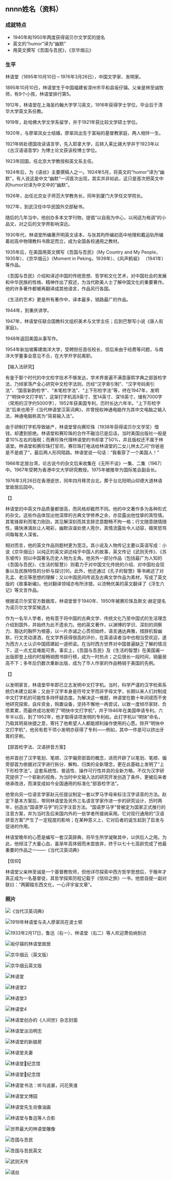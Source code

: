 ## nnnn姓名（资料）

### 成就特点

- 1940年和1950年两度获得诺贝尔文学奖的提名
- 英文的“humor”译为“幽默”
- 用英文撰写《吾国与吾民》，《京华烟云》


### 生平

林语堂（1895年10月10日－1976年3月26日），中国文学家、发明家。

1895年10月10日，林语堂生于中国福建省漳州市平和县坂仔镇。父亲是林至诚牧师，有9个小孩，林语堂排行第5。

1912年，林语堂在上海圣约翰大学学习英文，1916年获得学士学位，毕业后于清华大学英文系任教。

1919年，赴哈佛大学文学系留学，并于1921年获比较文学硕士学位。

1920年，与廖翠凤女士结婚，廖翠凤出生于富裕的基督教家庭，两人相伴一生。

1921年转赴德国攻读语言学，先入耶拿大学，后转入莱比锡大学并于1923年以《古汉语语音学》为博士论文获该校博士学位。



1923年回国，任北京大学教授和英文系主任。

1924年后，为《语丝》主要撰稿人之一。1924年5月，将英文的“humor”译为“幽默”，有人说这是中文“幽默”一词首次出现，其实并非如此，这只是首次把英文中的humor对译为中文中的“幽默”。

1926年，出任北京女子师范大学教务长，同年到厦门大学任文学院长。

1927年，到武汉任中华民国外交部秘书。

随后的几年当中，他创办多本文学刊物，提倡“以自我为中心，以闲适为格调”的小品文，对之后的文学界影响深远。



1930年代，林语堂所编著开明英文读本，与张其昀所编初高中地理和戴运轨所编着初高中物理教科书鼎足而立，成为全国各校通用之教材。

1935年后，在美国用英文撰写《吾国与吾民》（My Country and My People，1935年）、《京华烟云》（Moment in Peking，1939年）、《风声鹤唳》 （1941年）等作品。

《吾国与吾民》介绍和译述中国的传统思想、哲学和文化艺术，对中国社会的发展和中华民族的性格、精神作出了叙述，为当代欧美人士了解中国文化的重要著作。他的许多著作都被再翻译成其他语言，作品风行各国。

《生活的艺术》更是所有著作中，译本最多，销路最广的作品。

1944年，到重庆讲学。

1947年，林语堂任联合国教科文组织美术与文学主任；后到巴黎写小说《唐人街家庭》。

1948年返回美国从事写作。

1954年新加坡筹建南洋大学，受聘担任首任校长，但后来由于经费等问题，与南洋大学董事会意见不合，在大学开学前离职。



【输入法研究】

有鉴于那个时代的中文检字技术不够发达，学术界普遍不满意康熙字典之部首检字法，乃倾家荡产全心研究中文检字法则，历经“汉字索引制”、“汉字号码索引法”、“国音新韵检字”、“末笔检字法”、“上下形检字法”等，终在1947年，发明了“明快中文打字机”，这架打字机高9英寸、宽14英寸、深18英寸，储有7000字（常用的汉字约5000字），1952年获美国专利，历时长达六年半。“上下形检字法”后来也用于《当代林语堂汉英词典》，并曾授权神通电脑作为其中文电脑之输入法，神通电脑称其为“简易输入法”。

由于研制打字机导致破产，林语堂曾向赛珍珠（1938年获得诺贝尔文学奖）借钱，却遭到拒绝。林语堂和赛珍珠的合作不融洽已是后话，当时美国出版社一般是拿10%左右的版税；而赛珍珠代理林语堂的书却拿了50%，并且版权还不属于林语堂。林语堂和赛珍珠打官司，赛珍珠打电话给林语堂的二女儿林太乙问“你爸爸是不是疯了”，最后两人形同陌路。林语堂说一句话：“我看穿了一个美国人！”



1966年定居台湾，论古说今的杂文后来收集在《无所不谈》一集、二集（1967）中。1967年受聘为香港中文大学研究教授。1975年被推举为国际笔会副会长。

1976年3月26日在香港逝世，同年四月移灵台北，葬于台北阳明山仰德大道林语堂故居后园中。



【】

林语堂的中英文作品质量都很高，而风格却截然不同。他的中文著作多为各种形式的杂文。这些作品体现出他深厚的古典文学修养之余，亦显露出他忱挚的真性情。其笔锋犀利而笔力刚劲，其见解深刻而其言辞恣意酣畅不拘一格；行文随意随情随性，痛快淋漓处让人喝彩，幽默诙谐处使人莞尔，真情流露处令人动容，嬉笑怒骂间每每发人深省。

相对而言，他的英文作品则题材更为宽泛。其小说及人物传记主要以英语写成：小说《京华烟云》以纯正的英文讲述纯乎中国人的故事，英文传记《武则天传》、《苏东坡传》则以中国著名历史人物为主角。他另外一部分作品（包括最广为人知的《吾国与吾民》、《生活的智慧》）则着力于对中国文化传统的介绍、对中国社会现象以及民族特性的分析与探讨[9]。此外，他还通过《孔子的智慧》等书阐述了对孔孟、老庄等思想的理解；又以中国民间传说及古典文学作品为素材，写成了英文版的《故事新编》。他对翻译领域亦有所涉猎，以流畅优美的英文翻译了《浮生六记》等文言作品。

根据诺贝尔奖官方数据库，林语堂曾于1940年、1950年被赛珍珠及斯文·赫定提名为诺贝尔文学奖候选人



作为一名华人学者，他有意于将中国的古典文学、传统文化乃至中国式的生活理念介绍到国外，并始终为此不遗余力。他的英文著作，以渊博的学识、深刻的洞察力、豁达的胸怀为根基，以一片赤诚之心贯彻始终，语言通达典雅，措辞机智幽默，行文灵动潇洒，在文学界获得很高的评价，在英语读者当中也相当受欢迎，遂为西方人士认识中国搭建起一道桥梁。在当时西方世界对中国普遍缺乏了解的情况下，这一点尤显难能可贵。事实上，《吾国与吾民》及《生活的智慧》在美国甫一出版即登上纽约时报畅销图书排行榜，成为一时热点；之后很长一段时间，销量居高不下；多年后仍数次重新出版，成为了华人作家的作品畅销于美国的先例。



【】

以发明家言，林语堂早年即已立志发明中文打字机。当时，科学严谨的汉字检索系统仍未建立起来；又由于汉字本身是符号文字而非字母文字，长期以来人们对制成中文打字机的可能性多持怀疑态度。为解决这一难题，林语堂在数十年间锲而不舍地研究探索，自斥资金，购置设备，坚持不懈地一再尝试，以致一度倾尽家财、负债累累，而最终成功发明了“明快中文打字机”，幷于1946年在美国申请专利。六年半以后，到了1952年，他才取得该项发明的专利权。此打字机以“明快”命名，乃取其明易快捷之意，寄托了他希望人人都能顺利操作使用的心愿。除开“明快中文打字机”，他另有若干项小发明亦获得了专利——例如，其中一件是可以挤出牙膏的牙刷。

【部首检字法、汉语拼音方案】

他并首创了汉字笔划、笔顺、汉字偏旁部首的概念，进而开辟了以笔划、笔顺、偏旁部首为依据对汉字进行拆分、解构、归类的全新理念，更在此基础上发明了“上下形检字法”。这套系统性、普适性、操作可行性并具的全新方略，不仅为汉字研究提供了一个崭新的视角，为当时中文输入法的研究开发创造了条件，更被后来者继承改进，而演变成如今全国通用的标准化“部首检字法”。

他曾向另一位语言学家赵元任提议制定一套以罗马字母来标注汉字读音的方法。赵定下基本方案后，带同林语堂及另外三名语言学家作进一步的研究设计，历时两年，创造出“国语罗马字”的汉字注音方法。“国语罗马字”曾被定为国家正式推行的注音方案，并为当时及后来国内外的一些学者所接纳采用。它对现行通用的“汉语拼音方案”产生了一定程度的影响；在某种意义上，它对后者的诞生起到了启发与促进的作用。

林语堂晚年的心愿是编写一套汉英辞典，将毕生所学凝聚其中，以供后人之用。为此，他倾注了大量心血，虽渐年高体弱而未尝放弃，终于以七十七高龄完成了他最重要的作品之一——《当代汉英词典》

【信仰】

林语堂父亲林至诚是一个基督教牧师，但他详尽探索中西方哲学思想后，于晚年才真正成为一名基督徒，其哲学探索历程记载于《信仰之旅》一书，他尝自提一副对联曰：“两脚踏东西文化，一心评宇宙文章”。

### 照片

![《当代汉英词典》](《当代汉英词典》.jpg)

![1919年林语堂与夫人廖翠凤在波士顿](1919年林语堂与夫人廖翠凤在波士顿.jpg)

![1933年2月17日，鲁迅（右一）、林语堂（右二）等人欢迎萧伯纳到访](1933年2月17日，鲁迅（右一）、林语堂（右二）等人欢迎萧伯纳到访.jpeg)

![坂仔镇的林语堂故居](坂仔镇的林语堂故居.jpg)

![京华烟云（英文版）](京华烟云（英文版）.jpg)

![京华烟云英文版](京华烟云英文版.jpg)

![林语堂](林语堂.jpg)

![林语堂2](林语堂2.jpg)

![林语堂3](林语堂3.jpg)

![林语堂4](林语堂4.jpeg)

![林语堂创办的《人间世》杂志封面](林语堂创办的《人间世》杂志封面.JPG)

![林语堂淡泊明志](林语堂淡泊明志.jpg)

![林语堂的新娘房](林语堂的新娘房.jpg)

![林语堂夫妻](林语堂夫妻.png)

![林语堂纪念馆](林语堂纪念馆.jpeg)

![林语堂纪念馆](林语堂纪念馆.jpg)

![林语堂书法：听鸟说甚，问花笑谁](林语堂书法：听鸟说甚，问花笑谁.jpg)

![林语堂文博园](林语堂文博园.jpg)

![林语堂先生肖像油画](林语堂先生肖像油画.jpeg)

![林语堂与鲁迅等人合影](林语堂与鲁迅等人合影.jpeg)

![世界最大的林语堂雕像](世界最大的林语堂雕像.jpg)

![吾国与吾民](吾国与吾民.jpg)

![吾国与吾民英文](吾国与吾民英文.jpg)

![武则天传](武则天传.jpg)

![语丝](语丝.jpeg)